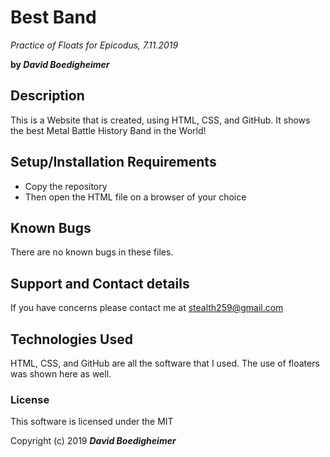 # Best Band
_Practice of Floats for Epicodus, 7.11.2019_

**by _David Boedigheimer_**

## Description
This is a Website that is created, using HTML, CSS, and GitHub. It shows the best Metal Battle History Band in the World!

## Setup/Installation Requirements
* Copy the repository
* Then open the HTML file on a browser of your choice

## Known Bugs
There are no known bugs in these files.

## Support and Contact details
If you have concerns please contact me at stealth259@gmail.com

## Technologies Used
HTML, CSS, and GitHub are all the software that I used. The use of floaters was shown here as well.

### License
This software is licensed under the MIT

Copyright (c) 2019 **_David Boedigheimer_**
